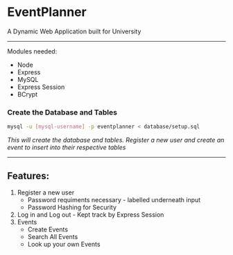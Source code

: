 # EventPlanner

A Dynamic Web Application built for University

---

Modules needed:

- Node
- Express
- MySQL
- Express Session
- BCrypt

### Create the Database and Tables

```bash
mysql -u [mysql-username] -p eventplanner < database/setup.sql
```

_This will create the database and tables. Register a new user and create an event to insert into their respective tables_

---

## Features:

1. Register a new user
   - Password requiments necessary - labelled underneath input
   - Password Hashing for Security
2. Log in and Log out - Kept track by Express Session
3. Events
   - Create Events
   - Search All Events
   - Look up your own Events
